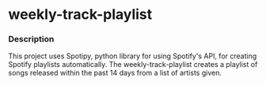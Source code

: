 # weekly-track-playlist

### Description
This project uses Spotipy, python library for using Spotify's API, for creating
Spotify playlists automatically. The weekly-track-playlist creates a playlist of
songs released within the past 14 days from a list of artists given.
